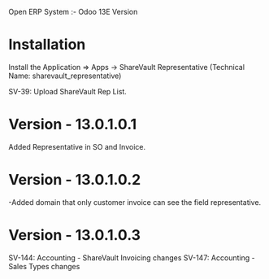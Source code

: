 Open ERP System :- Odoo 13E Version 

Installation 
============
Install the Application => Apps -> ShareVault Representative (Technical Name: sharevault_representative)

SV-39: Upload ShareVault Rep List.
    

Version - 13.0.1.0.1
=======================
Added Representative in SO and Invoice.

Version - 13.0.1.0.2
=====================
-Added domain that only customer invoice can see the field representative.

Version - 13.0.1.0.3
=====================
SV-144: Accounting - ShareVault Invoicing changes
SV-147: Accounting - Sales Types changes
